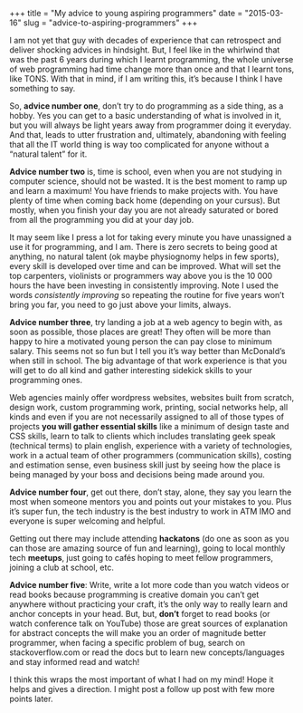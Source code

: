 +++
title = "My advice to young aspiring programmers"
date = "2015-03-16"
slug = "advice-to-aspiring-programmers"
+++

I am not yet that guy with decades of experience that can retrospect and deliver shocking advices in hindsight. But, I feel like in the whirlwind that was the past 6 years during which I learnt programming, the whole universe of web programming had time change more than once and that I learnt tons, like TONS. With that in mind, if I am writing this, it’s because I think I have something to say.

So, **advice number one**, don’t try to do programming as a side thing, as a hobby. Yes you can get to a basic understanding of what is involved in it, but you will always be light years away from programmer doing it everyday. And that, leads to utter frustration and, ultimately, abandoning with feeling that all the IT world thing is way too complicated for anyone without a “natural talent” for it.

**Advice number two** is, time is school, even when you are not studying in computer science, should not be wasted. It is the best moment to ramp up and learn a maximum! You have friends to make projects with. You have plenty of time when coming back home (depending on your cursus). But mostly, when you finish your day you are not already saturated or bored from all the programming you did at your day job.

It may seem like I press a lot for taking every minute you have unassigned a use it for programming, and I am. There is zero secrets to being good at anything, no natural talent (ok maybe physiognomy helps in few sports), every skill is developed over time and can be improved. What will set the top carpenters, violinists or programmers way above you is the 10 000 hours the have been investing in consistently improving. Note I used the words _consistently improving_ so repeating the routine for five years won’t bring you far, you need to go just above your limits, always.

**Advice number three**, try landing a job at a web agency to begin with, as soon as possible, those places are great! They often will be more than happy to hire a motivated young person the can pay close to minimum salary. This seems not so fun but I tell you it’s way better than McDonald’s when still in school. The big advantage of that work experience is that you will get to do all kind and gather interesting sidekick skills to your programming ones.

Web agencies mainly offer wordpress websites, websites built from scratch, design work, custom programming work, printing, social networks help, all kinds and even if you are not necessarily assigned to all of those types of projects **you will gather essential skills** like a minimum of design taste and CSS skills, learn to talk to clients which includes translating geek speak (technical terms) to plain english, experience with a variety of technologies, work in a actual team of other programmers (communication skills), costing and estimation sense, even business skill just by seeing how the place is being managed by your boss and decisions being made around you.

**Advice number four**, get out there, don’t stay, alone, they say you learn the most when someone mentors you and points out your mistakes to you. Plus it’s super fun, the tech industry is the best industry to work in ATM IMO and everyone is super welcoming and helpful.

Getting out there may include attending **hackatons** (do one as soon as you can those are amazing source of fun and learning), going to local monthly tech **meetups**, just going to cafés hoping to meet fellow programmers, joining a club at school, etc.

**Advice number five**: Write, write a lot more code than you watch videos or read books because programming is creative domain you can’t get anywhere without practicing your craft, it’s the only way to really learn and anchor concepts in your head. But, but, **don’t** forget to read books (or watch conference talk on YouTube) those are great sources of explanation for abstract concepts the will make you an order of magnitude better programmer, when facing a specific problem of bug, search on stackoverflow.com or read the docs but to learn new concepts/languages and stay informed read and watch!

I think this wraps the most important of what I had on my mind! Hope it helps and gives a direction. I might post a follow up post with few more points later.
